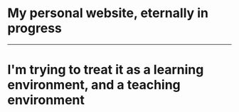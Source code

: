# My personal website, eternally in progress
---
# I'm trying to treat it as a learning environment, and a teaching environment
